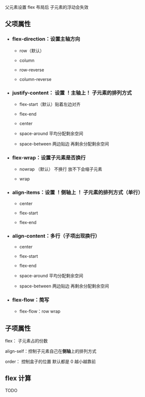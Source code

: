 父元素设置 flex 布局后 子元素的浮动会失效

## 父项属性

- ### flex-direction：设置主轴方向

  - row（默认）

  - column

  - row-reverse

  - column-reverse

- ### justify-content： 设置 ！主轴上！ 子元素的排列方式

  - flex-start（默认）贴着左边对齐

  - flex-end

  - center

  - space-around 平均分配剩余空间

  - space-between 两边贴边 再剩余分配剩余空间

- ### flex-wrap：设置子元素是否换行

  - nowrap （默认） 不换行 放不下会缩子元素

  - wrap

- ### align-items：设置 ！侧轴上 ！ 子元素的排列方式（单行）

  - center

  - flex-start

  - flex-end

- ### align-content：多行（子项出现换行）

  - center

  - flex-start

  - flex-end

  - space-around 平均分配剩余空间

  - space-between 两边贴边 再剩余分配剩余空间

- ### flex-flow：简写

  - flex-flow：row wrap

## 子项属性

flex：<num> 子元素占的份数

align-self：控制子元素自己在**侧轴**上的排列方式

order：<num> 控制盒子的位置 默认都是 0 越小越靠前

## flex 计算

TODO
